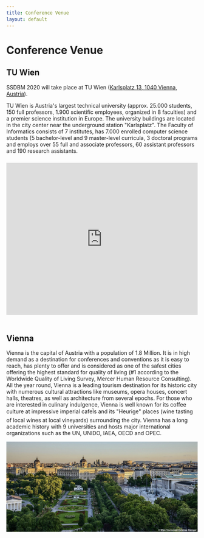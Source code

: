 ```yaml
---
title: Conference Venue
layout: default
---
```



# Conference Venue


## TU Wien

SSDBM 2020 will take place at TU Wien ([Karlsplatz 13, 1040 Vienna, Austria](https://goo.gl/maps/Zhs8o1sGhCQFsCMd9)).

TU Wien is Austria's largest technical university (approx. 25.000 students, 150 full professors, 1.900 scientific employees, organized in 8 faculties) and a premier science institution in Europe. The university buildings are located in the city center near the underground station "Karlsplatz". The Faculty of Informatics consists of 7 institutes, has 7.000 enrolled computer science students (5 bachelor-level and 9 master-level curricula, 3 doctoral programs and employs over 55 full and associate professors, 60 assistant professors and 190 research assistants.

<div>
	<iframe src="https://www.google.com/maps/embed?pb=!1m18!1m12!1m3!1d2659.5245339107096!2d16.369487499999998!3d48.196511799999996!2m3!1f0!2f0!3f0!3m2!1i1024!2i768!4f13.1!3m3!1m2!1s0x476d07823dd1a847%3A0x47a4f4a37330258c!2sInstitut+f%C3%BCr+Computertechnik+der+TU+Wien!5e0!3m2!1sen!2sat!4v1560602615116!5m2!1sen!2sat" width="100%" height="400" frameborder="0" style="border:0; float:center;margin-top:9px;" allowfullscreen></iframe>
</div>


<div><script defer='defer' type='text/javascript' src='https://www.wien.gv.at/stadtplan/ApiGetViennaGisMap.ctrl?containerWidth=400&amp;containerHeight=400&amp;centerContainer=1&amp;lang=en&amp;bookmark=USVkRp-avGEYVwJ5EcBVJRO5Rphlnqnnkur2pH4Oprw-b-b&amp;bmadr=10063411'></script></div>


<br/>

## Vienna

Vienna is the capital of Austria with a population of 1.8 Million. It is in high demand as a destination for conferences and conventions as it is easy to reach, has plenty to offer and is considered as one of the safest cities offering the highest standard for quality of living (#1 according to the Worldwide Quality of Living Survey, Mercer Human Resource Consulting). All the year round, Vienna is a leading tourism destination for its historic city with numerous cultural attractions like museums, opera houses, concert halls, theatres, as well as architecture from several epochs. For those who are interested in culinary indulgence, Vienna is well known for its coffee culture at impressive imperial cafeÌs and its "Heurige" places (wine tasting of local wines at local vineyards) surrounding the city. Vienna has a long academic history with 9 universities and hosts major international organizations such as the UN, UNIDO, IAEA, OECD and OPEC.


![Vienna](/assets/images/volksgarten.jpg)
